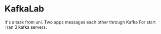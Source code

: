 # KafkaLab
It's a task from uni. Two apps messages each other through Kafka
For start i ran 3 kafka servers.

